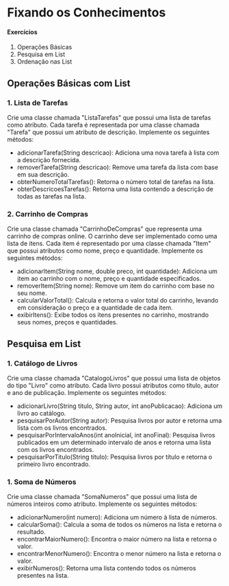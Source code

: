 # Fixando os Conhecimentos

#### Exercícios
1. Operações Básicas
2. Pesquisa em List
3. Ordenação nas List
## Operações Básicas com List
### 1. Lista de Tarefas
Crie uma classe chamada "ListaTarefas" que possui uma lista de tarefas como atributo. Cada tarefa é representada por uma classe chamada "Tarefa" que possui um atributo de descrição. Implemente os seguintes métodos:
* adicionarTarefa(String descricao): Adiciona uma nova tarefa à lista com a descrição fornecida. 
* removerTarefa(String descricao): Remove uma tarefa da lista com base em sua descrição. 
* obterNumeroTotalTarefas(): Retorna o número total de tarefas na lista. 
* obterDescricoesTarefas(): Retorna uma lista contendo a descrição de todas as tarefas na lista.

### 2. Carrinho de Compras
Crie una classe chamada "CarrinhoDeCompras" que representa uma carrinho de compras online. O carrinho deve ser implementado como uma lista de itens.
Cada item é representado por uma classe chamada "Item" que possui atributos como nome, preço e quantidade. Implemente os seguintes métodos:
* adicionarItem(String nome, double preco, int quantidade): Adiciona um item ao carrinho com o nome, preço e quantidade especificados.
* removerItem(String nome): Remove um item do carrinho com base no seu nome.
* calcularValorTotal(): Calcula e retorna o valor total do carrinho, levando em consideração o preço e a quantidade de cada item.
* exibirItens(): Exibe todos os itens presentes no carrinho, mostrando seus nomes, preços e quantidades.

## Pesquisa em List
### 1. Catálogo de Livros
Crie uma classe chamada "CatalogoLivros" que possui uma lista de objetos 
do tipo "Livro" como atributo. Cada livro possui atributos como título, 
autor e ano de publicação. Implemente os seguintes métodos: 
* adicionarLivro(String titulo, String autor, int anoPublicacao): Adiciona um livro ao catálogo.
* pesquisarPorAutor(String autor): Pesquisa livros por autor e retorna uma lista com os livros encontrados.
* pesquisarPorIntervaloAnos(int anoInicial, int anoFinal): Pesquisa livros publicados em um determinado intervalo de anos e retorna uma lista com os livros encontrados.
* pesquisarPorTitulo(String titulo): Pesquisa livros por título e retorna o primeiro livro encontrado.

### 1. Soma de Números
Crie uma classe chamada "SomaNumeros" que possui uma lista de números inteiros como atributo. Implemente os seguintes métodos: 
* adicionarNumero(int numero): Adiciona um número à lista de números. 
* calcularSoma(): Calcula a soma de todos os números na lista e retorna o resultado. 
* encontrarMaiorNumero(): Encontra o maior número na lista e retorna o valor. 
* encontrarMenorNumero(): Encontra o menor número na lista e retorna o valor. 
* exibirNumeros(): Retorna uma lista contendo todos os números presentes na lista.
